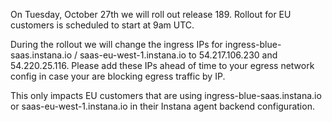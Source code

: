 On Tuesday, October 27th we will roll out release 189. Rollout for EU customers is scheduled to start at 9am UTC.

During the rollout we will change the ingress IPs for ingress-blue-saas.instana.io / saas-eu-west-1.instana.io to 54.217.106.230 and 54.220.25.116. Please add these IPs ahead of time to your egress network config in case your are blocking egress traffic by IP.

This only impacts EU customers that are using ingress-blue-saas.instana.io or saas-eu-west-1.instana.io in their Instana agent backend configuration.